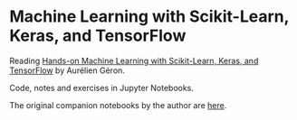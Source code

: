 # Machine Learning with Scikit-Learn, Keras, and TensorFlow

Reading [Hands-on Machine Learning with Scikit-Learn, Keras, and TensorFlow](https://www.oreilly.com/library/view/hands-on-machine-learning/9781492032632/) by Aurélien Géron.     

Code, notes and exercises in Jupyter Notebooks. 

The original companion notebooks by the author are [here](https://github.com/ageron/handson-ml2).
